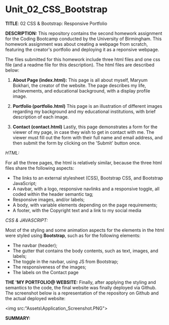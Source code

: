 # Unit_02_CSS_Bootstrap

<b>TITLE</b>: 02 CSS & Bootstrap: Responsive Portfolio

<b>DESCRIPTION:</b>
This repository contains the second homework assignment for the Coding Bootcamp conducted by the University of Birmingham. This homework assignment was about creating a webpage from scratch, featuring the creator's portfolio and deploying it as a reponsive webpage.

The files submitted for this homework include three html files and one css file (and a readme file for this description). The html files are described below:

1. <b>About Page (index.html):</b>
    This page is all about myself, Maryum Bokhari, the creator of the website. The page describes my life, achievements, and educational background, with a display profile image.

2. <b>Portfolio (portfolio.html)</b>
    This page is an illustration of different images regarding my background and my educational institutions, with brief description of each image.

3. <b>Contact (contact.html)</b>
    Lastly, this page demonstrates a form for the viewer of my page, in case they wish to get in contact with me. The viewer must fill out the form with their full name and email address, and then submit the form by clicking on the 'Submit' button once.

 <i>HTML:</i>
 
 For all the three pages, the html is relatively similar, because the three html files share the following aspects:

  - The links to an external stylesheet (CSS), Bootstrap CSS, and Bootstrap JavaScript;
  - A navbar, with a logo, responsive navlinks and a responsive toggle, all coded within the header semantic tag;
  - Responsive images, and/or labels;
  - A body, with variable elements depending on the page requirements;
  - A footer, with the Copyright text and a link to my social media

<i>CSS & JAVASCRIPT:</i>

Most of the styling and some animation aspects for the elements in the html were styled using <b>Bootstrap</b>, such as for the following elements:

 - The navbar (header);
 - The gutter that contains the body contents, such as text, images, and labels;
 - The toggle in the navbar, using JS from Bootstrap;
 - The responsiveness of the images;
 - The labels on the Contact page

 <b>THE 'MY PORTFOLIO@ WEBSITE:</b>
Finally, after applying the styling and semantics to the code, the final website was finally deployed via Github. The screenshot below is a representation of the repository on Github and the actual deployed website:

<img src:"Assets\Application_Screenshot.PNG">

<b>SUMMARY:</b>